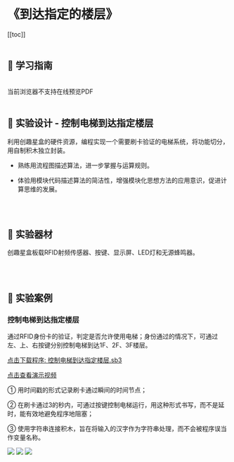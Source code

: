 # 《到达指定的楼层》

[[toc]]
<br><br>

## 📒 学习指南

<br>
<object data="/tutorial/starbox_yj/pdf/第21课到达指定的楼层.pdf" type="application/pdf" width=1200 height=800 name="到达指定的楼层">
当前浏览器不支持在线预览PDF
</object>

<br>
<br>

## 📐 实验设计 - 控制电梯到达指定楼层

利用创趣星盒的硬件资源，编程实现一个需要刷卡验证的电梯系统，将功能切分，用自制积木独立封装。

- 熟练用流程图描述算法，进一步掌握与运算规则。

- 体验用模块代码描述算法的简洁性，增强模块化思想方法的应用意识，促进计算思维的发展。

<br><br>

## 🧰 实验器材

创趣星盒板载RFID射频传感器、按键、显示屏、LED灯和无源蜂鸣器。

<br><br>

## 🌰 实验案例

### 控制电梯到达指定楼层

通过RFID身份卡的验证，判定是否允许使用电梯；身份通过的情况下，可通过左、上、右按键分别控制电梯到达1F、2F、3F楼层。

<a href="/tutorial/starbox_yj/sb3/06/控制电梯到达指定楼层.sb3">点击下载程序: 控制电梯到达指定楼层.sb3</a>

<a href="https://www.cfunworld.com" target="_blank">点击查看演示视频</a>

① 用时间戳的形式记录刷卡通过瞬间的时间节点；

② 在刷卡通过3的秒内，可通过按键控制电梯运行，用这种形式书写，而不是延时，能有效地避免程序地阻塞；

③ 使用字符串连接积木，旨在将输入的汉字作为字符串处理，而不会被程序误当作变量名称。

<img src="/images/06/控制电梯到达指定楼层1.png">

<img src="/images/06/控制电梯到达指定楼层2.png">

<img src="/images/06/控制电梯到达指定楼层3.png">










